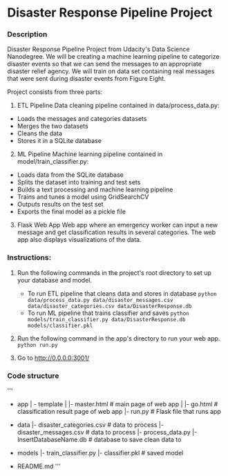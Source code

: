 # Disaster Response Pipeline Project

### Description
Disaster Response Pipeline Project from Udacity's Data Science Nanodegree.
We will be creating a machine learning pipeline to categorize disaster events so that we can send the messages to an appropriate disaster relief agency. We will train on data set containing real messages that were sent during disaster events from Figure Eight. 

Project consists from three parts:

1. ETL Pipeline
Data cleaning pipeline contained in data/process_data.py:
- Loads the messages and categories datasets
- Merges the two datasets
- Cleans the data
- Stores it in a SQLite database

2. ML Pipeline
Machine learning pipeline contained in model/train_classifier.py:
- Loads data from the SQLite database
- Splits the dataset into training and test sets
- Builds a text processing and machine learning pipeline
- Trains and tunes a model using GridSearchCV
- Outputs results on the test set
- Exports the final model as a pickle file

3. Flask Web App
Web app where an emergency worker can input a new message and get classification results in several categories. The web app also displays visualizations of the data.

### Instructions:
1. Run the following commands in the project's root directory to set up your database and model.

    - To run ETL pipeline that cleans data and stores in database
        `python data/process_data.py data/disaster_messages.csv data/disaster_categories.csv data/DisasterResponse.db`
    - To run ML pipeline that trains classifier and saves
        `python models/train_classifier.py data/DisasterResponse.db models/classifier.pkl`

2. Run the following command in the app's directory to run your web app.
    `python run.py`

3. Go to http://0.0.0.0:3001/

### Code structure
'''
- app
| - template
| |- master.html  # main page of web app
| |- go.html  # classification result page of web app
|- run.py  # Flask file that runs app

- data
|- disaster_categories.csv  # data to process 
|- disaster_messages.csv  # data to process
|- process_data.py
|- InsertDatabaseName.db   # database to save clean data to

- models
|- train_classifier.py
|- classifier.pkl  # saved model 

- README.md
'''
